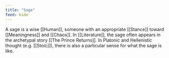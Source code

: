 ```yaml
---
title: "Sage"
feed: hide
---
```


A sage is a wise [[Human]], someone with an appropriate [[Stance]] toward [[Meaningness]] and [[Chaos]]. In [[Literature]], the sage often appears in the archetypal story [[The Prince Returns]]. In Platonic and Hellenistic thought (e.g. [[Stoic]]), there is also a particular sense for what the sage is like.